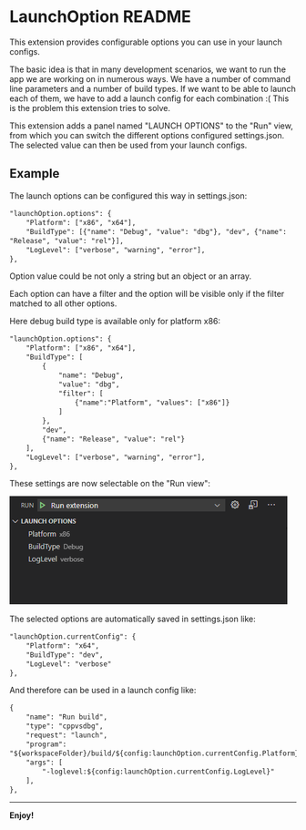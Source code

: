 # LaunchOption README

This extension provides configurable options you can use in your launch configs.

The basic idea is that in many development scenarios, we want to run the app we are working on in numerous ways. We have a number of command line parameters and a number of build types. If we want to be able to launch each of them, we have to add a launch config for each combination :( This is the problem this extension tries to solve.

This extension adds a panel named "LAUNCH OPTIONS" to the "Run" view, from which you can switch the different options configured settings.json. The selected value can then be used from your launch configs.

## Example

The launch options can be configured this way in settings.json:

```
"launchOption.options": {
    "Platform": ["x86", "x64"],
    "BuildType": [{"name": "Debug", "value": "dbg"}, "dev", {"name": "Release", "value": "rel"}],
    "LogLevel": ["verbose", "warning", "error"],
},
```

Option value could be not only a string but an object or an array.

Each option can have a filter and the option will be visible only if the filter matched to all other options.

Here debug build type is available only for platform x86:

```
"launchOption.options": {
    "Platform": ["x86", "x64"],
    "BuildType": [
        {
            "name": "Debug",
            "value": "dbg",
            "filter": [
                {"name":"Platform", "values": ["x86"]}
            ]
        },
        "dev",
        {"name": "Release", "value": "rel"}
    ],
    "LogLevel": ["verbose", "warning", "error"],
},
```

These settings are now selectable on the "Run view":

![Run view](image_v2.png)

The selected options are automatically saved in settings.json like:
```
"launchOption.currentConfig": {
    "Platform": "x64",
    "BuildType": "dev",
    "LogLevel": "verbose"
},
```

And therefore can be used in a launch config like:
```
{
    "name": "Run build",
    "type": "cppvsdbg",
    "request": "launch",
    "program": "${workspaceFolder}/build/${config:launchOption.currentConfig.Platform}/${config:launchOption.currentConfig.BuildType}/myapp.exe",
    "args": [
        "-loglevel:${config:launchOption.currentConfig.LogLevel}"
    ],
},
```

-----------------------------------------------------------------------------------------------------------


**Enjoy!**

